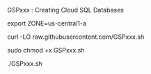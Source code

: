 GSPxxx : Creating Cloud SQL Databases 

export ZONE=us-central1-a

curl -LO raw.githubusercontent.com/GSPxxx.sh

sudo chmod +x GSPxxx.sh

./GSPxxx.sh
